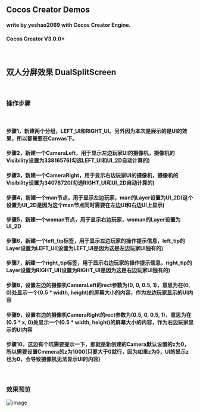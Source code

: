 ## Cocos Creator Demos
#### write by yeshao2069 with Cocos Creator Engine.
#### Cocos Creator V3.0.0+

&nbsp;
## 双人分屏效果   DualSplitScreen
&nbsp;
### 操作步骤
&nbsp;
#### 步骤1，新建两个分组，LEFT_UI和RIGHT_UI。另外因为本次是展示的是UI的效果，所以都需要在Canvas下。
#### 步骤2，新建一个CameraLeft，用于显示左边玩家UI的摄像机，摄像机的Visibility设置为33816576(勾选LEFT_UI和UI_2D自动计算的)
#### 步骤3，新建一个CameraRight，用于显示右边玩家UI的摄像机，摄像机的Visibility设置为34078720(勾选RIGHT_UI和UI_2D自动计算的)
#### 步骤4，新建一个man节点，用于显示左边玩家，man的Layer设置为UI_2D(这个设置为UI_2D是因为这个man节点同时需要在左边UI和右边UI上显示)
#### 步骤5，新建一个woman节点，用于显示右边玩家，woman的Layer设置为UI_2D
#### 步骤6，新建一个left_tip标签，用于显示左边玩家的操作提示信息，left_tip的Layer设置为LEFT_UI(设置为LEFT_UI是因为这是左边玩家UI独有的)
#### 步骤7，新建一个right_tip标签，用于显示右边玩家的操作提示信息，right_tip的Layer设置为RIGHT_UI(设置为RIGHT_UI是因为这是右边玩家UI独有的)
#### 步骤8，设置左边的摄像机CameraLeft的rect参数为(0, 0, 0.5, 1)，意思为在(0, 0)处显示一个(0.5 * width, height)的屏幕大小的内容，作为左边玩家显示的UI内容
#### 步骤9，设置右边的摄像机CameraRight的rect参数为(0.5, 0, 0.5, 1)，意思为在(0.5 * x, 0)处显示一个(0.5 * width, height)的屏幕大小的内容，作为右边玩家显示的UI内容
#### 步骤10，这边有个坑需要提示一下，那就是新创建的Camera默认设置的z为0，所以需要设置Cmmera的z为1000(只要大于0就行，因为如果z为0，UI的显示z也为0，会导致摄像机无法显示UI的内容)
&nbsp;
### 效果预览
![image](https://gitee.com/yeshao2069/CocosCreatorDemos/raw/v3.0.0/images/gif/dualSplitScreen.gif)